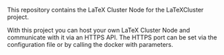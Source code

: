 This repository contains the LaTeX Cluster Node for the LaTeXCluster project.

With this project you can host your own LaTeX Cluster Node and communicate with it via an HTTPS API.
The HTTPS port can be set via the configuration file or by calling the docker with parameters.


